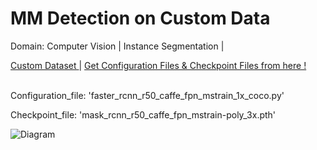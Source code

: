 # MM Detection on Custom Data
Domain: Computer Vision | Instance Segmentation |
<div align = "left">
  <a href="https://www.kaggle.com/datasets/sreevishnudamodaran/vinbigdata-coco-dataset-with-wbf-3x-downscaled?select=vinbigdata-coco-dataset-with-wbf-3x-downscaled">
    Custom Dataset
  </a> |
  <a href="https://github.com/open-mmlab/mmdetection/tree/master/configs">
    Get Configuration Files & Checkpoint Files from here !
  </a>
</div>

<br>

Configuration_file: 'faster_rcnn_r50_caffe_fpn_mstrain_1x_coco.py'

Checkpoint_file: 'mask_rcnn_r50_caffe_fpn_mstrain-poly_3x.pth'

![Diagram](https://raw.githubusercontent.com/mykeysid10/Fire-Alarm-System-using-Tinkercad/main/Output.png)
